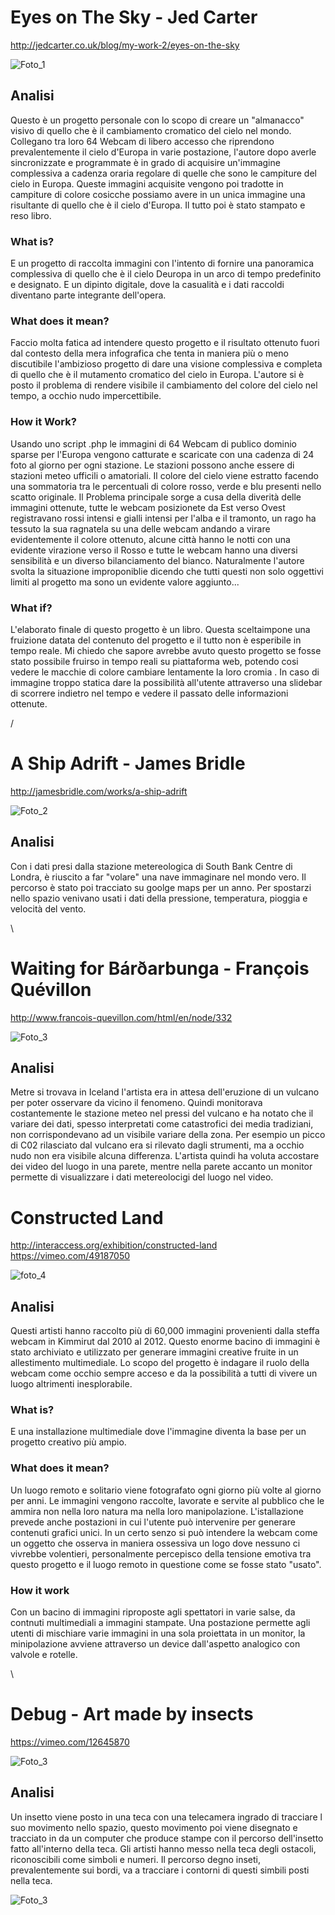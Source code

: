 # Eyes on The Sky - Jed Carter

http://jedcarter.co.uk/blog/my-work-2/eyes-on-the-sky

![Foto_1](http://i.imgur.com/eWWFYaN.jpg)

## Analisi
Questo è un progetto personale con lo scopo di creare un "almanacco" visivo di quello che è il cambiamento cromatico del cielo nel mondo. Collegano tra loro 64 Webcam di libero accesso che riprendono prevalentemente il cielo d'Europa in varie postazione, l'autore dopo averle sincronizzate e programmate è in grado di acquisire un'immagine complessiva a cadenza oraria regolare di quelle che sono le campiture del cielo in Europa. Queste immagini acquisite vengono poi tradotte in campiture di colore cosicche possiamo avere in un unica immagine una risultante di quello che è il cielo d'Europa. Il tutto poi è stato stampato e reso libro.

                                                                  
### What is?  

E un progetto di raccolta immagini con l'intento di fornire una panoramica complessiva di quello che è il cielo Deuropa in un arco di tempo predefinito e designato. E un dipinto digitale, dove la casualità e i dati raccoldi diventano parte integrante dell'opera.

### What does it mean?

Faccio molta fatica ad intendere questo progetto e il risultato ottenuto fuori dal contesto della mera infografica che tenta in maniera più o meno discutibile l'ambizioso progetto di dare una visione complessiva e completa di quello che è il mutamento cromatico del cielo in Europa. L'autore si è posto il problema di rendere visibile il cambiamento del colore del cielo nel tempo, a occhio nudo impercettibile. 

### How it Work?

Usando uno script .php le immagini di 64 Webcam di publico dominio sparse per l'Europa vengono catturate e scaricate con una cadenza di 24 foto al giorno per ogni stazione. Le stazioni possono anche essere di stazioni meteo ufficili o amatoriali. 
Il colore del cielo viene estratto facendo una sommatoria tra le percentuali di colore rosso, verde e blu presenti nello scatto originale.
Il Problema principale sorge a cusa della diverità delle immagini ottenute, tutte le webcam posizionete da Est verso Ovest registravano rossi intensi e gialli intensi per l'alba e il tramonto, un rago ha tessuto la sua ragnatela su una delle webcam andando a virare evidentemente il colore ottenuto, alcune città hanno le notti con una evidente virazione verso il Rosso e tutte le webcam hanno una diversi sensibilità e un diverso bilanciamento del bianco. Naturalmente l'autore svolta la situazione improponiblie dicendo che tutti questi non solo oggettivi limiti al progetto ma sono un evidente valore aggiunto...

### What if?

L'elaborato finale di questo progetto è un libro. Questa sceltaimpone una fruizione datata del contenuto del progetto e il tutto non è esperibile in tempo reale. Mi chiedo che sapore avrebbe avuto questo progetto se fosse stato possibile fruirso in tempo reali su piattaforma web, potendo cosi vedere le macchie di colore cambiare lentamente la loro cromia . In caso di immagine troppo statica dare la possibilità all'utente attraverso una slidebar di scorrere indietro nel tempo e vedere il passato delle informazioni ottenute.

/

# A Ship Adrift - James Bridle

http://jamesbridle.com/works/a-ship-adrift

![Foto_2](http://i.imgur.com/l4YSfxy.jpg)

## Analisi

Con i dati presi dalla stazione metereologica di South Bank Centre di Londra, è riuscito a far "volare" una nave immaginare nel mondo vero. Il percorso è stato poi tracciato su goolge maps per un anno. Per spostarzi nello spazio venivano usati i dati della pressione, temperatura, pioggia e velocità del vento.

\

# Waiting for Bárðarbunga - François Quévillon

http://www.francois-quevillon.com/html/en/node/332

![Foto_3](http://i.imgur.com/IJO3rbH.jpg)

## Analisi

Metre si trovava in  Iceland l'artista era in attesa dell'eruzione di un vulcano per poter osservare da vicino il fenomeno. Quindi monitorava costantemente le stazione meteo nel pressi del vulcano e ha notato che il variare dei dati, spesso interpretati come catastrofici dei media tradiziani, non corrispondevano ad un visibile variare della zona. Per esempio un picco di C02 rilasciato dal vulcano era si rilevato dagli strumenti, ma a occhio nudo non era visibile alcuna differenza.
L'artista quindi ha voluta accostare dei video del luogo in una parete, mentre nella parete accanto un monitor permette di visualizzare i dati metereolocigi del luogo nel video.


# Constructed Land

http://interaccess.org/exhibition/constructed-land
https://vimeo.com/49187050

![foto_4](http://i.imgur.com/3hX963V.jpg)

## Analisi
Questi artisti hanno raccolto più di 60,000 immagini provenienti dalla steffa webcam in Kimmirut dal 2010 al 2012. Questo enorme bacino di immagini è stato archiviato e utilizzato per generare immagini creative fruite in un allestimento multimediale. Lo scopo del progetto è indagare il ruolo della webcam come occhio sempre acceso e da la possibilità a tutti di vivere un luogo altrimenti inesplorabile.

### What is?

E una installazione multimediale dove l'immagine diventa la base per un progetto creativo più ampio. 

### What does it mean?

Un luogo remoto e solitario viene fotografato ogni giorno più volte al giorno per anni. Le immagini vengono raccolte, lavorate e servite al pubblico che le ammira non nella loro natura ma nella loro manipolazione. L'istallazione prevede anche postazioni in cui l'utente può intervenire per generare contenuti grafici unici. In un certo senzo si può intendere la webcam come un oggetto che osserva in maniera ossessiva un logo dove nessuno ci vivrebbe volentieri, personalmente percepisco della tensione emotiva tra questo progetto e il luogo remoto in questione come se fosse stato "usato".

### How it work

Con un bacino di immagini riproposte agli spettatori in varie salse, da contnuti multimediali a immagini stampate. Una postazione permette agli utenti di mischiare varie immagini in una sola proiettata in un monitor, la minipolazione avviene attraverso un device dall'aspetto analogico con valvole e rotelle.

\

# Debug - Art made by insects

https://vimeo.com/12645870

![Foto_3](http://i.imgur.com/kovId1n.jpg)

## Analisi

Un insetto viene posto in una teca con una telecamera ingrado di tracciare l suo movimento nello spazio, questo movimento poi viene disegnato e tracciato in da un computer che produce stampe con il percorso dell'insetto fatto all'interno della teca. Gli artisti hanno messo nella teca degli ostacoli, riconoscibili come simboli e numeri. Il percorso degno inseti, prevalentemente sui bordi, va a tracciare i contorni di questi simbili posti nella teca.

![Foto_3](http://i.imgur.com/iaBtbeA.jpg)


